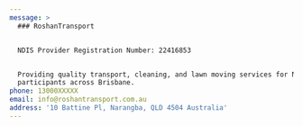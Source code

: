 ```yaml
---
message: >
  ### RoshanTransport


  NDIS Provider Registration Number: 22416853


  Providing quality transport, cleaning, and lawn moving services for NDIS
  participants across Brisbane.
phone: 13000XXXXX
email: info@roshantransport.com.au
address: '10 Battine Pl, Narangba, QLD 4504 Australia'
---
```


